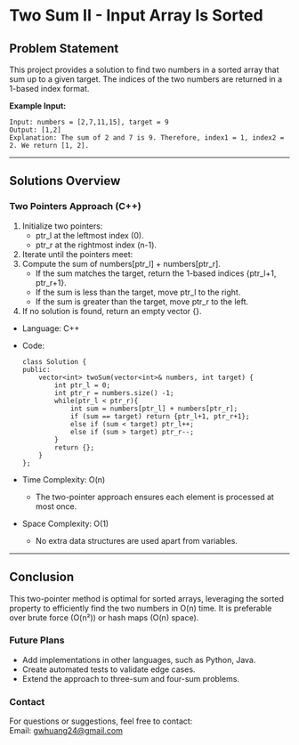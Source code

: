 # **Two Sum II - Input Array Is Sorted**

## **Problem Statement**
This project provides a solution to find two numbers in a sorted array that sum up to a given target. The indices of the two numbers are returned in a 1-based index format.  

**Example Input:**
  ```
  Input: numbers = [2,7,11,15], target = 9
  Output: [1,2]
  Explanation: The sum of 2 and 7 is 9. Therefore, index1 = 1, index2 = 2. We return [1, 2].
  ```
---

## **Solutions Overview**
### **Two Pointers Approach (C++)**
1. Initialize two pointers:
   - ptr_l at the leftmost index (0).
   - ptr_r at the rightmost index (n-1).
2. Iterate until the pointers meet:
3. Compute the sum of numbers[ptr_l] + numbers[ptr_r].
   - If the sum matches the target, return the 1-based indices {ptr_l+1, ptr_r+1}.
   - If the sum is less than the target, move ptr_l to the right.
   - If the sum is greater than the target, move ptr_r to the left.
3. If no solution is found, return an empty vector {}.
   
- Language: C++
- Code:
  ```
  class Solution {
  public:
      vector<int> twoSum(vector<int>& numbers, int target) {
          int ptr_l = 0;
          int ptr_r = numbers.size() -1;
          while(ptr_l < ptr_r){
              int sum = numbers[ptr_l] + numbers[ptr_r];
              if (sum == target) return {ptr_l+1, ptr_r+1};
              else if (sum < target) ptr_l++;
              else if (sum > target) ptr_r--;
          }
          return {};
      }
  };
  ```

- Time Complexity: O(n)  
  - The two-pointer approach ensures each element is processed at most once.
- Space Complexity: O(1)
  - No extra data structures are used apart from variables.

---

## **Conclusion**
This two-pointer method is optimal for sorted arrays, leveraging the sorted property to efficiently find the two numbers in O(n) time. It is preferable over brute force (O(n²)) or hash maps (O(n) space).  

### **Future Plans**
- Add implementations in other languages, such as Python, Java.
- Create automated tests to validate edge cases.
- Extend the approach to three-sum and four-sum problems.
  
### **Contact**
For questions or suggestions, feel free to contact:  
Email: gwhuang24@gmail.com
